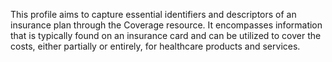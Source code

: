 ﻿This profile aims to capture essential identifiers and descriptors of an insurance plan through the Coverage resource. It encompasses information that is typically found on an insurance card and can be utilized to cover the costs, either partially or entirely, for healthcare products and services.